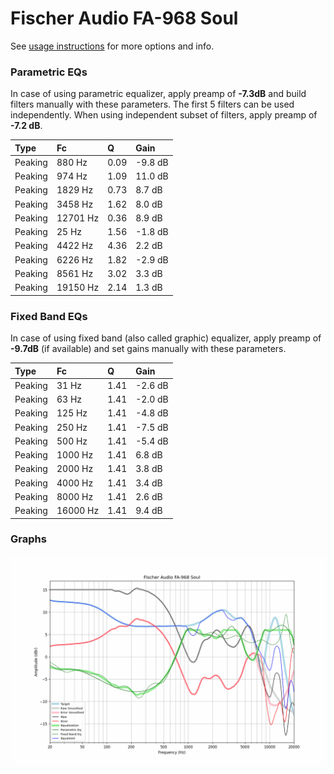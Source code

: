# Fischer Audio FA-968 Soul
See [usage instructions](https://github.com/jaakkopasanen/AutoEq#usage) for more options and info.

### Parametric EQs
In case of using parametric equalizer, apply preamp of **-7.3dB** and build filters manually
with these parameters. The first 5 filters can be used independently.
When using independent subset of filters, apply preamp of **-7.2 dB**.

| Type    | Fc       |    Q | Gain    |
|:--------|:---------|:-----|:--------|
| Peaking | 880 Hz   | 0.09 | -9.8 dB |
| Peaking | 974 Hz   | 1.09 | 11.0 dB |
| Peaking | 1829 Hz  | 0.73 | 8.7 dB  |
| Peaking | 3458 Hz  | 1.62 | 8.0 dB  |
| Peaking | 12701 Hz | 0.36 | 8.9 dB  |
| Peaking | 25 Hz    | 1.56 | -1.8 dB |
| Peaking | 4422 Hz  | 4.36 | 2.2 dB  |
| Peaking | 6226 Hz  | 1.82 | -2.9 dB |
| Peaking | 8561 Hz  | 3.02 | 3.3 dB  |
| Peaking | 19150 Hz | 2.14 | 1.3 dB  |

### Fixed Band EQs
In case of using fixed band (also called graphic) equalizer, apply preamp of **-9.7dB**
(if available) and set gains manually with these parameters.

| Type    | Fc       |    Q | Gain    |
|:--------|:---------|:-----|:--------|
| Peaking | 31 Hz    | 1.41 | -2.6 dB |
| Peaking | 63 Hz    | 1.41 | -2.0 dB |
| Peaking | 125 Hz   | 1.41 | -4.8 dB |
| Peaking | 250 Hz   | 1.41 | -7.5 dB |
| Peaking | 500 Hz   | 1.41 | -5.4 dB |
| Peaking | 1000 Hz  | 1.41 | 6.8 dB  |
| Peaking | 2000 Hz  | 1.41 | 3.8 dB  |
| Peaking | 4000 Hz  | 1.41 | 3.4 dB  |
| Peaking | 8000 Hz  | 1.41 | 2.6 dB  |
| Peaking | 16000 Hz | 1.41 | 9.4 dB  |

### Graphs
![](./Fischer%20Audio%20FA-968%20Soul.png)